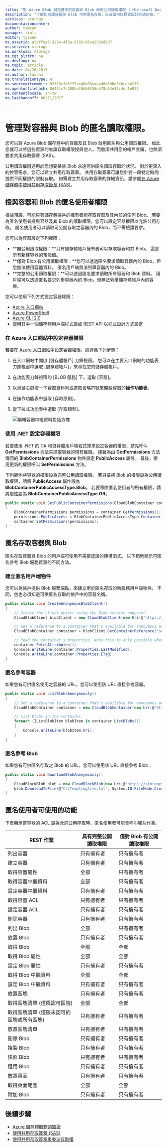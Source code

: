 ```yaml
---
title: "對 Azure Blob 儲存體中的容器與 Blob 啟用公用讀取權限 | Microsoft Docs"
description: "了解如何讓容器與 Blob 可供匿名存取，以及如何以程式設計方式存取。"
services: storage
documentationcenter: 
author: tamram
manager: timlt
editor: tysonn
ms.assetid: a2cffee6-3224-4f2a-8183-66ca23b2d2d7
ms.service: storage
ms.workload: storage
ms.tgt_pltfrm: na
ms.devlang: na
ms.topic: article
ms.date: 04/26/2017
ms.author: tamram
ms.translationtype: HT
ms.sourcegitcommit: 83f19cfdff37ce4bb03eae4d8d69ba3cbcdc42f3
ms.openlocfilehash: 8d4f4c7c208baf0db6155eb78a53e37c4ec1e023
ms.contentlocale: zh-tw
ms.lasthandoff: 08/21/2017

---
```


# <a name="manage-anonymous-read-access-to-containers-and-blobs"></a>管理對容器與 Blob 的匿名讀取權限。
您可以對 Azure Blob 儲存體中的容器及其 Blob 啟用匿名與公用讀取權限。 如此您就可以將這些資源的唯讀存取權限授與他人，而無須共用您的帳戶金鑰，也無須要求共用存取簽章 (SAS)。

公用讀取權限適用於您想要某些 Blob 永遠可供匿名讀取存取的狀況。 對於更深入的控管需求，您可以建立共用存取簽章。 共用存取簽章可讓您針對一段特定時間提供不同權限的限制存取。 如需建立共用存取簽章的詳細資訊，請參閱[在 Azure 儲存體中使用共用存取簽章 (SAS)](../common/storage-dotnet-shared-access-signature-part-1.md?toc=%2fazure%2fstorage%2fblobs%2ftoc.json)。

## <a name="grant-anonymous-users-permissions-to-containers-and-blobs"></a>授與容器和 Blob 的匿名使用者權限
根據預設，可能只有儲存體帳戶的擁有者能存取容器及其內部的任何 Blob。 若要為匿名使用者授與容器及其 Blob 的讀取權限，您可以設定容器權限以允許公用存取。 匿名使用者可以讀取可公開存取之容器內的 Blob，而不需驗證要求。

您可以為容器設定下列權限︰

* **無公用讀取權限︰**只有儲存體帳戶擁有者可以存取容器和其 Blob。 這是所有新建容器的預設值。
* **僅對 Blob 有公用讀取權限：**您可以透過匿名要求讀取容器內的 Blob，但您無法使用容器資料。 匿名用戶端無法列舉容器內的 Blob。
* **完整的公用讀取權限：**可以透過匿名要求讀取所有容器和 Blob 資料。 用戶端可以透過匿名要求列舉容器內的 Blob，但無法列舉儲存體帳戶內的容器。

您可以使用下列方式設定容器權限：

* [Azure 入口網站](https://portal.azure.com)
* [Azure PowerShell](../common/storage-powershell-guide-full.md?toc=%2fazure%2fstorage%2fblobs%2ftoc.json#how-to-manage-azure-blobs)
* [Azure CLI 2.0](../common/storage-azure-cli.md?toc=%2fazure%2fstorage%2fblobs%2ftoc.json#create-and-manage-blobs)
* 使用其中一個儲存體用戶端程式庫或 REST API 以程式設計方式設定

### <a name="set-container-permissions-in-the-azure-portal"></a>在 Azure 入口網站中設定容器權限
若要在 [Azure 入口網站](https://portal.azure.com)中設定容器權限，請遵循下列步驟：

1. 在入口網站中開啟 [儲存體帳戶] 刀鋒視窗。 您可以在主要入口網站的功能表刀鋒視窗中選取 [儲存體帳戶]，來尋找您的儲存體帳戶。
1. 在功能表刀鋒視窗的 [BLOB 服務] 下，選取 [容器]。
1. 以滑鼠右鍵按一下容器資料列或選取省略符號來開啟容器的**操作功能表**。
1. 在操作功能表中選取 [存取原則]。
1. 從下拉式功能表中選取 [存取類型]。

    ![編輯容器中繼資料對話方塊](./media/storage-manage-access-to-resources/storage-manage-access-to-resources-0.png)

### <a name="set-container-permissions-with-net"></a>使用 .NET 設定容器權限
若要使用 .NET 的 C# 和儲存體用戶端程式庫來設定容器的權限，請先呼叫 **GetPermissions** 方法來擷取容器的現有權限。 接著為由 **GetPermissions** 方法傳回的 **BlobContainerPermissions** 物件設定 **PublicAccess** 屬性。 最後，使用更新的權限呼叫 **SetPermissions** 方法。

下列範例將容器的權限設為完整公用讀取權限。 若只要將 Blob 的權限設為公用讀取權限，請將 **PublicAccess** 屬性設為 **BlobContainerPublicAccessType.Blob**。 若要移除匿名使用者的所有權限，請將屬性設為 **BlobContainerPublicAccessType.Off**。

```csharp
public static void SetPublicContainerPermissions(CloudBlobContainer container)
{
    BlobContainerPermissions permissions = container.GetPermissions();
    permissions.PublicAccess = BlobContainerPublicAccessType.Container;
    container.SetPermissions(permissions);
}
```

## <a name="access-containers-and-blobs-anonymously"></a>匿名存取容器與 Blob
匿名存取容器與 Blob 的用戶端可使用不需要認證的建構函式。 以下範例顯示可匿名參考 Blob 服務資源的不同方法。

### <a name="create-an-anonymous-client-object"></a>建立匿名用戶端物件
您可以為帳戶提供 Blob 服務端點，來建立用於匿名存取的新服務用戶端物件。 不同，您也必須知道可供匿名存取的帳戶中的容器名稱。

```csharp
public static void CreateAnonymousBlobClient()
{
    // Create the client object using the Blob service endpoint.
    CloudBlobClient blobClient = new CloudBlobClient(new Uri(@"https://storagesample.blob.core.windows.net"));

    // Get a reference to a container that's available for anonymous access.
    CloudBlobContainer container = blobClient.GetContainerReference("sample-container");

    // Read the container's properties. Note this is only possible when the container supports full public read access.
    container.FetchAttributes();
    Console.WriteLine(container.Properties.LastModified);
    Console.WriteLine(container.Properties.ETag);
}
```

### <a name="reference-a-container-anonymously"></a>匿名參考容器
如果您有可供匿名使用之容器的 URL，您可以使用該 URL 直接參考容器。

```csharp
public static void ListBlobsAnonymously()
{
    // Get a reference to a container that's available for anonymous access.
    CloudBlobContainer container = new CloudBlobContainer(new Uri(@"https://storagesample.blob.core.windows.net/sample-container"));

    // List blobs in the container.
    foreach (IListBlobItem blobItem in container.ListBlobs())
    {
        Console.WriteLine(blobItem.Uri);
    }
}
```

### <a name="reference-a-blob-anonymously"></a>匿名參考 Blob
如果您有可供匿名存取之 Blob 的 URL，您可以使用該 URL 直接參考 Blob：

```csharp
public static void DownloadBlobAnonymously()
{
    CloudBlockBlob blob = new CloudBlockBlob(new Uri(@"https://storagesample.blob.core.windows.net/sample-container/logfile.txt"));
    blob.DownloadToFile(@"C:\Temp\logfile.txt", System.IO.FileMode.Create);
}
```

## <a name="features-available-to-anonymous-users"></a>匿名使用者可使用的功能
下表顯示當容器的 ACL 設為允許公用存取時，匿名使用者可能會呼叫哪些作業。

| REST 作業 | 具有完整公開讀取權限 | 僅對 Blob 有公開讀取權限 |
| --- | --- | --- |
| 列出容器 |只有擁有者 |只有擁有者 |
| 建立容器 |只有擁有者 |只有擁有者 |
| 取得容器屬性 |全部 |只有擁有者 |
| 取得容器中繼資料 |全部 |只有擁有者 |
| 設定容器中繼資料 |只有擁有者 |只有擁有者 |
| 取得容器 ACL |只有擁有者 |只有擁有者 |
| 設定容器 ACL |只有擁有者 |只有擁有者 |
| 刪除容器 |只有擁有者 |只有擁有者 |
| 列出 Blob |全部 |只有擁有者 |
| 放置 Blob |只有擁有者 |只有擁有者 |
| 取得 Blob |全部 |全部 |
| 取得 Blob 屬性 |全部 |全部 |
| 設定 Blob 屬性 |只有擁有者 |只有擁有者 |
| 取得 Blob 中繼資料 |全部 |全部 |
| 設定 Blob 中繼資料 |只有擁有者 |只有擁有者 |
| 放置區塊 |只有擁有者 |只有擁有者 |
| 取得區塊清單 (僅限認可區塊) |全部 |全部 |
| 取得區塊清單 (僅限未認可的區塊或所有區塊) |只有擁有者 |只有擁有者 |
| 放置區塊清單 |只有擁有者 |只有擁有者 |
| 刪除 Blob |只有擁有者 |只有擁有者 |
| 複製 Blob |只有擁有者 |只有擁有者 |
| 快照 Blob |只有擁有者 |只有擁有者 |
| 租用 Blob |只有擁有者 |只有擁有者 |
| 放置頁面 |只有擁有者 |只有擁有者 |
| 取得頁面範圍 |全部 |全部 |
| 附加 Blob |只有擁有者 |只有擁有者 |

## <a name="next-steps"></a>後續步驟

* [Azure 儲存體服務的驗證](https://msdn.microsoft.com/library/azure/dd179428.aspx)
* [使用共用存取簽章 (SAS)](../common/storage-dotnet-shared-access-signature-part-1.md?toc=%2fazure%2fstorage%2fblobs%2ftoc.json)
* [使用共用存取簽章來委派存取權](https://msdn.microsoft.com/library/azure/ee395415.aspx)

